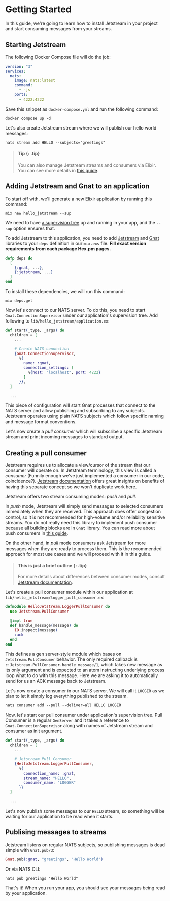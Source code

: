 # Getting Started

In this guide, we're going to learn how to install Jetstream in your project and start consuming
messages from your streams.

## Starting Jetstream

The following Docker Compose file will do the job:

```yaml
version: "3"
services:
  nats:
    image: nats:latest
    command:
      - -js
    ports:
      - 4222:4222
```

Save this snippet as `docker-compose.yml` and run the following command:

```shell
docker compose up -d
```

Let's also create Jetstream stream where we will publish our hello world messages:

```shell
nats stream add HELLO --subjects="greetings"
```

> #### Tip {: .tip}
> You can also manage Jetstream streams and consumers via Elixir. You can see more details in
> [this guide](../guides/managing.md).

## Adding Jetstream and Gnat to an application

To start off with, we'll generate a new Elixir application by running this command:

```
mix new hello_jetstream --sup
```

We need to have [a supervision tree](http://elixir-lang.org/getting-started/mix-otp/supervisor-and-application.html)
up and running in your app, and the `--sup` option ensures that.

To add Jetstream to this application, you need to add [Jetstream](https://hex.pm/packages/jetstream)
and [Gnat](https://hex.pm/packages/gnat) libraries to your `deps` definition in our `mix.exs` file.
**Fill exact version requirements from each package Hex.pm pages.**

```elixir
defp deps do
  [
    {:gnat, ...},
    {:jetstream, ...}
  ]
end
```

To install these dependencies, we will run this command:

```shell
mix deps.get
```

Now let's connect to our NATS server. To do this, you need to start `Gnat.ConnectionSupervisor`
under our application's supervision tree. Add following to `lib/hello_jetstream/application.ex`:

```elixir
def start(_type, _args) do
  children = [
    ...

    # Create NATS connection
    {Gnat.ConnectionSupervisor,
      %{
        name: :gnat,
        connection_settings: [
          %{host: "localhost", port: 4222}
        ]
      }},
  ]

  ...
```

This piece of configuration will start Gnat processes that connect to the NATS server and allow
publishing and subscribing to any subjects. Jetstream operates using plain NATS subjects which
follow specific naming and message format conventions.

Let's now create a _pull consumer_ which will subscribe a specific Jetstream stream and print
incoming messages to standard output.

## Creating a pull consumer

Jetstream requires us to allocate a view/cursor of the stream that our consumer will operate on.
In Jetstream terminology, this view is called a _consumer_ (Funnily enough we've just implemented
a consumer in our code, coincidence?). [Jetstream](https://docs.nats.io/nats-concepts/jetstream/consumers)
[documentation](https://docs.nats.io/nats-concepts/jetstream/consumers/example_configuration)
offers great insights on benefits of having this separate concept so we won't duplicate work here.

Jetstream offers two stream consuming modes: _push_ and _pull_.

In _push_ mode, Jetstream will simply send messages to selected consumers immediately when they are
received. This approach does offer congestion control, so it is not recommended for high-volume
and/or reliability sensitive streams. You do not really need this library to implement push
consumer because all building blocks are in `Gnat` library. You can read more about push consumers
in [this guide](../guides/push_based_consumer.md).

On the other hand, in _pull_ mode consumers ask Jetstream for more messages when they are ready
to process them. This is the recommended approach for most use cases and we will proceed with it
in this guide.

> #### This is just a brief outline {: .tip}
> For more details about differences between consumer modes, consult
> [Jetstream documentation](https://docs.nats.io/nats-concepts/jetstream/consumers).

Let's create a pull consumer module within our application at
`lib/hello_jetstream/logger_pull_consumer.ex`:

```elixir
defmodule HelloJetstream.LoggerPullConsumer do
  use Jetstream.PullConsumer

  @impl true
  def handle_message(message) do
    IO.inspect(message)
    :ack
  end
end
```

This defines a gen server-style module which bases on `Jetstream.PullConsumer` behavior. The only
required callback is `c:Jetstream.PullConsumer.handle_message/1`, which takes new message as its
only argument and is expected to an atom instructing underlying process loop what to do with this
message. Here we are asking it to automatically send for us an ACK message back to Jetstream.

Let's now create a consumer in our NATS server. We will call it `LOGGER` as we plan to let it simply
log everything published to the stream.

```shell
nats consumer add --pull --deliver=all HELLO LOGGER
```

Now, let's start our pull consumer under application's supervision tree. Pull Consumer is a regular
`GenServer` and it takes a reference to `Gnat.ConnectionSupervisor` along with names of Jetstream
stream and consumer as init argument.

```elixir
def start(_type, _args) do
  children = [
    ...

    # Jetstream Pull Consumer
    {HelloJetstream.LoggerPullConsumer,
      %{
        connection_name: :gnat,
        stream_name: "HELLO",
        consumer_name: "LOGGER"
      }}
  ]

  ...
```

Let's now publish some messages to our `HELLO` stream, so something will be waiting for our
application to be read when it starts.

## Publising messages to streams

Jetstream listens on regular NATS subjects, so publishing messages is dead simple with `Gnat.pub/3`:

```elixir
Gnat.pub(:gnat, "greetings", "Hello World")
```

Or via NATS CLI:

```shell
nats pub greetings "Hello World"
```

That's it! When you run your app, you should see your messages being read by your application.
